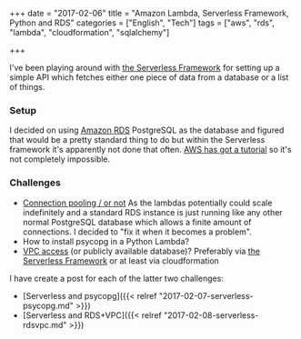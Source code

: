 +++
date = "2017-02-06"
title = "Amazon Lambda, Serverless Framework, Python and RDS"
categories = ["English", "Tech"]
tags = ["aws", "rds", "lambda", "cloudformation", "sqlalchemy"]

+++

I've been playing around with
[the Serverless Framework](https://serverless.com/) for setting up a simple
API which fetches either one piece of data from a database or a list of
things.

### Setup

I decided on using [Amazon RDS](https://aws.amazon.com/rds/) PostgreSQL as
the database and figured that would be a pretty standard thing to do but
within the Serverless framework it's apparently not done that often.
[AWS has got a
tutorial](http://docs.aws.amazon.com/lambda/latest/dg/vpc-rds.html) so it's
not completely impossible.

### Challenges

- [Connection pooling / or
  not](https://forums.aws.amazon.com/thread.jspa?threadID=216000)
  As the lambdas potentially could scale indefinitely and a standard RDS
  instance is just running like any other normal PostgreSQL database which
  allows a finite amount of connections. I decided to "fix it when it becomes
  a problem".
- How to install psycopg in a Python Lambda?
- [VPC access](https://aws.amazon.com/vpc/) (or publicly available database)?
  Preferably via  [the Serverless Framework](https://serverless.com/) or at
  least via cloudformation

I have create a post for each of the latter two challenges:

- [Serverless and psycopg]({{< relref "2017-02-07-serverless-psycopg.md" >}})
- [Serverless and RDS+VPC]({{< relref "2017-02-08-serverless-rdsvpc.md" >}})
